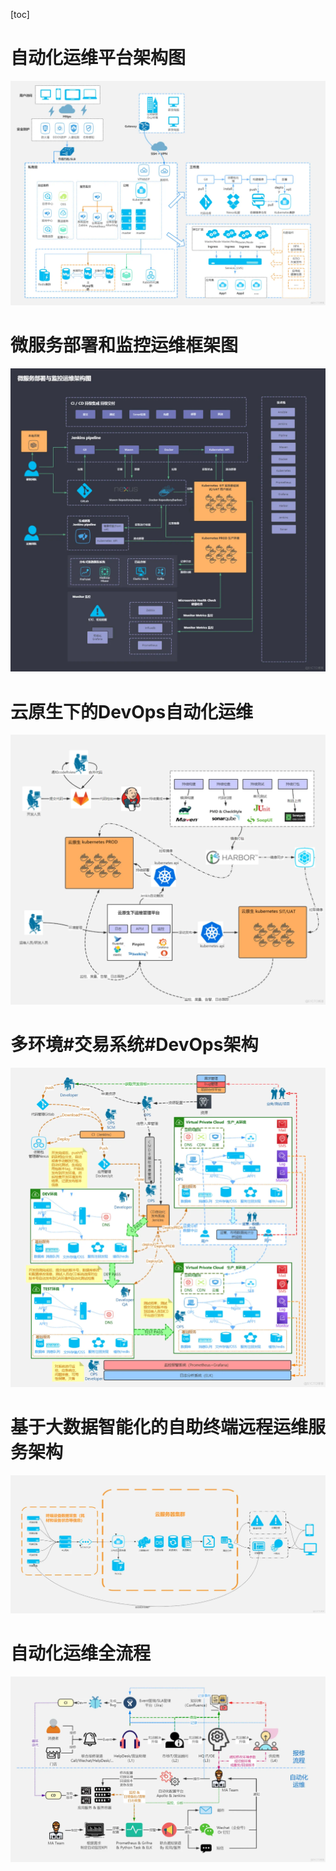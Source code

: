 [toc]

# 自动化运维平台架构图

![](../typoratuxiang/yunwei/jiagoutu/jg1.png)

# 微服务部署和监控运维框架图

![](../typoratuxiang/yunwei/jiagoutu/jg2.png)

# 云原生下的DevOps自动化运维

![](../typoratuxiang/yunwei/jiagoutu/jg3.png)

# 多环境#交易系统#DevOps架构

![](../typoratuxiang/yunwei/jiagoutu/jg4.png)

# 基于大数据智能化的自助终端远程运维服务架构

![](../typoratuxiang/yunwei/jiagoutu/jg5.png)

# 自动化运维全流程

![](../typoratuxiang/yunwei/jiagoutu/jg6.png)